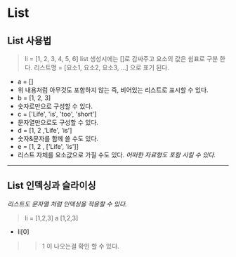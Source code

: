 List
===========
## List 사용법
> li = [1, 2, 3, 4, 5, 6]
> list 생성시에는 []로 감싸주고 요소의 값은 쉼표로 구분 한다.
> 리스트명 = [요소1, 요소2, 요소3, ...] 으로 표기 된다.
* a = []
 * 위 내용처럼 아무것도 포함하지 않는 즉, 비어있는 리스트로 표시할 수 있다.
* b = [1, 2, 3]
 * 숫자로만으로 구성할 수 있다.
* c = ['Life', 'is', 'too', 'short']
 * 문자열만으로도 구성할 수 있다.
* d = [1, 2 ,'Life', 'is']
 * 숫자&문자를 함께 쓸 수도 있다.
* e = [1, 2 , ['Life', 'is']]
 * 리스트 자체를 요소값으로 가질 수도 있다.
*어떠한 자료형도 포함 시킬 수 있다.*
* * *
## List 인덱싱과 슬라이싱
*리스트도 문자열 처럼 인덱싱을 적용할 수 있다.*
> li = [1,2,3]
> a
> [1,2,3]
* li[0]
>> 1 이 나오는걸 확인 할 수 있다.


